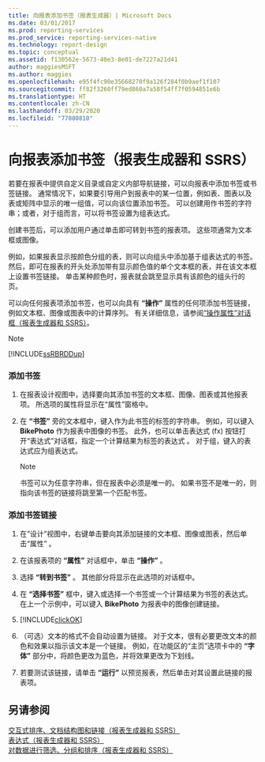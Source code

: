 ```yaml
---
title: 向报表添加书签（报表生成器）| Microsoft Docs
ms.date: 03/01/2017
ms.prod: reporting-services
ms.prod_service: reporting-services-native
ms.technology: report-design
ms.topic: conceptual
ms.assetid: f130562e-5673-40e3-8e01-de7227a21d41
author: maggiesMSFT
ms.author: maggies
ms.openlocfilehash: e95f4fc90e35668270f9a126f284f0b9aef1f107
ms.sourcegitcommit: ff82f3260ff79ed860a7a58f54ff7f0594851e6b
ms.translationtype: HT
ms.contentlocale: zh-CN
ms.lasthandoff: 03/29/2020
ms.locfileid: "77080810"
---
```

# <a name="add-a-bookmark-to-a-report-report-builder-and-ssrs"></a>向报表添加书签（报表生成器和 SSRS）
  若要在报表中提供自定义目录或自定义内部导航链接，可以向报表中添加书签或书签链接。 通常情况下，如果要引导用户到报表中的某一位置，例如表、图表以及表或矩阵中显示的唯一组值，可以向该位置添加书签。 可以创建用作书签的字符串；或者，对于组而言，可以将书签设置为组表达式。  
  
 创建书签后，可以添加用户通过单击即可转到书签的报表项。 这些项通常为文本框或图像。  
  
 例如，如果报表显示按颜色分组的表，则可以向组头中添加基于组表达式的书签。 然后，即可在报表的开头处添加带有显示颜色值的单个文本框的表，并在该文本框上设置书签链接。 单击某种颜色时，报表就会跳至显示具有该颜色的组头行的页。  
  
 可以向任何报表项添加书签，也可以向具有 **“操作”** 属性的任何项添加书签链接，例如文本框、图像或图表中的计算序列。 有关详细信息，请参阅[“操作属性”对话框（报表生成器和 SSRS）](https://msdn.microsoft.com/library/2c5d915b-4f97-42cf-b8f1-49ca3ff3d0f9)。  
  
> [!NOTE]  
>  [!INCLUDE[ssRBRDDup](../../includes/ssrbrddup-md.md)]  
  
### <a name="to-add-a-bookmark"></a>添加书签  
  
1.  在报表设计视图中，选择要向其添加书签的文本框、图像、图表或其他报表项。 所选项的属性将显示在“属性”窗格中。  
  
2.  在 **“书签”** 旁的文本框中，键入作为此书签的标签的字符串。 例如，可以键入 **BikePhoto** 作为报表中图像的书签。 此外，也可以单击表达式 (fx) 按钮打开“表达式”对话框，指定一个计算结果为标签的表达式   。 对于组，键入的表达式应为组表达式。  
  
    > [!NOTE]  
    >  书签可以为任意字符串，但在报表中必须是唯一的。 如果书签不是唯一的，则指向该书签的链接将跳至第一个匹配书签。  
  
### <a name="to-add-a-bookmark-link"></a>添加书签链接  
  
1.  在“设计”视图中，右键单击要向其添加链接的文本框、图像或图表，然后单击“属性”  。  
  
2.  在该报表项的 **“属性”** 对话框中，单击 **“操作”** 。  
  
3.  选择 **“转到书签”** 。 其他部分将显示在此选项的对话框中。  
  
4.  在 **“选择书签”** 框中，键入或选择一个书签或一个计算结果为书签的表达式。 在上一个示例中，可以键入 **BikePhoto** 为报表中的图像创建链接。  
  
5.  [!INCLUDE[clickOK](../../includes/clickok-md.md)]  
  
6.  （可选）文本的格式不会自动设置为链接。 对于文本，很有必要更改文本的颜色和效果以指示该文本是一个链接。 例如，在功能区的“主页”选项卡中的 **“字体”** 部分中，将颜色更改为蓝色，并将效果更改为下划线。  
  
7.  若要测试该链接，请单击 **“运行”** 以预览报表，然后单击对其设置此链接的报表项。  
  
## <a name="see-also"></a>另请参阅  
 [交互式排序、文档结构图和链接（报表生成器和 SSRS）](../../reporting-services/report-design/interactive-sort-document-maps-and-links-report-builder-and-ssrs.md)   
 [表达式（报表生成器和 SSRS）](../../reporting-services/report-design/expressions-report-builder-and-ssrs.md)   
 [对数据进行筛选、分组和排序（报表生成器和 SSRS）](../../reporting-services/report-design/filter-group-and-sort-data-report-builder-and-ssrs.md)  
  
  
